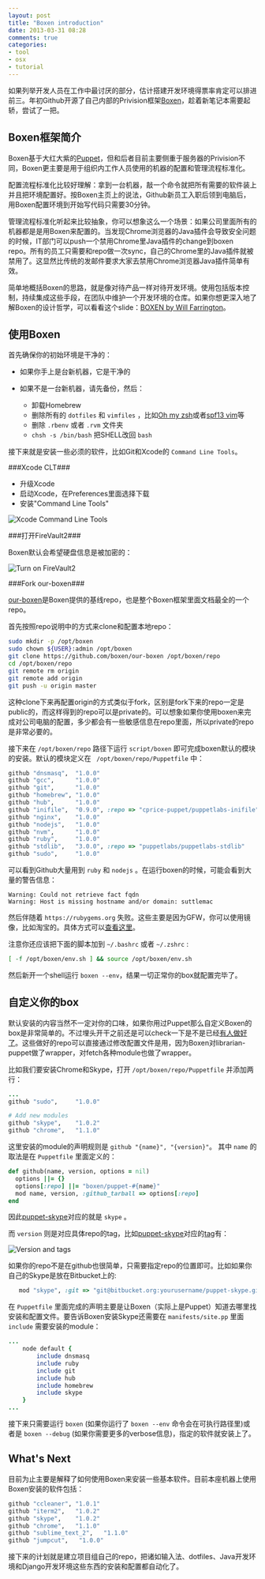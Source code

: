 ```yaml
---
layout: post
title: "Boxen introduction"
date: 2013-03-31 08:28
comments: true
categories:
- tool
- osx
- tutorial
---
```


如果列举开发人员在工作中最讨厌的部分，估计搭建开发环境得票率肯定可以排进前三。年初Github开源了自己内部的Privision框架[Boxen](http://boxen.github.com/)，趁着新笔记本需要起轿，尝试了一把。

Boxen框架简介
----------------

Boxen基于大红大紫的[Puppet](https://puppetlabs.com/)，但和后者目前主要侧重于服务器的Privision不同，Boxen更主要是用于组织内工作人员使用的机器的配置和管理流程标准化。

配置流程标准化比较好理解：拿到一台机器，敲一个命令就把所有需要的软件装上并且把环境配置好。按Boxen主页上的说法，Github新员工入职后领到电脑后，用Boxen配置环境到开始写代码只需要30分钟。

管理流程标准化听起来比较抽象，你可以想象这么一个场景：如果公司里面所有的机器都是是用Boxen来配置的。当发现Chrome浏览器的Java插件会导致安全问题的时候，IT部门可以push一个禁用Chrome里Java插件的change到boxen repo。所有的员工只需要和repo做一次sync，自己的Chrome里的Java插件就被禁用了。这显然比传统的发邮件要求大家去禁用Chrome浏览器Java插件简单有效。

简单地概括Boxen的思路，就是像对待产品一样对待开发环境。使用包括版本控制，持续集成这些手段，在团队中维护一个开发环境的仓库。如果你想更深入地了解Boxen的设计哲学，可以看看这个slide：[BOXEN by Will Farrington](https://speakerdeck.com/wfarr/boxen)。

使用Boxen
---------

首先确保你的初始环境是干净的：

* 如果你手上是台新机器，它是干净的
* 如果不是一台新机器，请先备份，然后：

    - 卸载Homebrew
    - 删除所有的 ``dotfiles`` 和 ``vimfiles`` ，比如[Oh my zsh](https://github.com/robbyrussell/oh-my-zsh)或者[spf13 vim](https://github.com/spf13/spf13-vim)等
    - 删除 ``.rbenv`` 或者 ``.rvm`` 文件夹
    - ``chsh -s /bin/bash`` 把SHELL改回 ``bash``

接下来就是安装一些必须的软件，比如Git和Xcode的 ``Command Line Tools``。

###Xcode CLT###

* 升级Xcode
* 启动Xcode，在Preferences里面选择下载
* 安装"Command Line Tools"

![Xcode Command Line Tools](/downloads/images/2013_03/xcode_clt.png "Don't touch me...")

###打开FireVault2###

Boxen默认会希望硬盘信息是被加密的：

![Turn on FireVault2](/downloads/images/2013_03/turn_on_fire_vault.png "Don't touch me...")

###Fork our-boxen###

[our-boxen](https://github.com/boxen/our-boxen)是Boxen提供的基线repo，也是整个Boxen框架里面文档最全的一个repo。

首先按照repo说明中的方式来clone和配置本地repo：

``` bash
sudo mkdir -p /opt/boxen
sudo chown ${USER}:admin /opt/boxen
git clone https://github.com/boxen/our-boxen /opt/boxen/repo
cd /opt/boxen/repo
git remote rm origin
git remote add origin
git push -u origin master
```

这种clone下来再配置origin的方式类似于fork，区别是fork下来的repo一定是public的，而这样得到的repo可以是private的。可以想象如果你使用boxen来完成对公司电脑的配置，多少都会有一些敏感信息在repo里面，所以private的repo是非常必要的。

接下来在 ``/opt/boxen/repo`` 路径下运行 ``script/boxen`` 即可完成boxen默认的模块的安装。默认的模块定义在 `` /opt/boxen/repo/Puppetfile`` 中：

``` ruby
github "dnsmasq",  "1.0.0"
github "gcc",      "1.0.0"
github "git",      "1.0.0"
github "homebrew", "1.0.0"
github "hub",      "1.0.0"
github "inifile",  "0.9.0", :repo => "cprice-puppet/puppetlabs-inifile"
github "nginx",    "1.0.0"
github "nodejs",   "1.0.0"
github "nvm",      "1.0.0"
github "ruby",     "1.0.0"
github "stdlib",   "3.0.0", :repo => "puppetlabs/puppetlabs-stdlib"
github "sudo",     "1.0.0"
```

可以看到Github大量用到 ``ruby`` 和 ``nodejs`` 。在运行boxen的时候，可能会看到大量的警告信息：

```
Warning: Could not retrieve fact fqdn
Warning: Host is missing hostname and/or domain: suttlemac
```

然后伴随着 ``https://rubygems.org`` 失败。这些主要是因为GFW，你可以使用镜像，比如淘宝的。具体方式可以[查看这里](http://ruby.taobao.org/)。

注意你还应该把下面的脚本加到 ``~/.bashrc`` 或者 ``~/.zshrc`` :

``` bash
[ -f /opt/boxen/env.sh ] && source /opt/boxen/env.sh
```

然后新开一个shell运行 ``boxen --env``，结果一切正常你的box就配置完毕了。

自定义你的box
------------

默认安装的内容当然不一定对你的口味，如果你用过Puppet那么自定义Boxen的box是非常简单的。不过埋头开干之前还是可以check一下是不是已经[有人做好了](https://github.com/boxen)。这些做好的repo可以直接通过修改配置文件是用，因为Boxen对librarian-puppet做了wrapper，对fetch各种module也做了wrapper。

比如我们要安装Chrome和Skype，打开 ``/opt/boxen/repo/Puppetfile`` 并添加两行：

``` ruby
...
github "sudo",     "1.0.0"

# Add new modules
github "skype",    "1.0.2"
github "chrome",   "1.1.0"
```

这里安装的module的声明规则是 ``github "{name}", "{version}"``。 其中 ``name`` 的取法是在 ``Puppetfile`` 里面定义的：

``` ruby
def github(name, version, options = nil)
  options ||= {}
  options[:repo] ||= "boxen/puppet-#{name}"
  mod name, version, :github_tarball => options[:repo]
end
```

因此[puppet-skype](https://github.com/boxen/puppet-skype)对应的就是 ``skype`` 。

而 ``version`` 则是对应具体repo的tag，比如[puppet-skype](https://github.com/boxen/puppet-skype)对应的[tag](https://github.com/boxen/puppet-skype/tags)有：

![Version and tags](/downloads/images/2013_03/version_tag.png "Don't touch me...")

如果你的repo不是在github也很简单，只需要指定repo的位置即可。比如如果你自己的Skype是放在Bitbucket上的:

``` ruby
   mod "skype", :git => "git@bitbucket.org:yourusername/puppet-skype.git"
```

在 ``Puppetfile`` 里面完成的声明主要是让Boxen（实际上是Puppet）知道去哪里找安装和配置文件。要告诉Boxen安装Skype还需要在 ``manifests/site.pp`` 里面 ``include`` 需要安装的module：

``` ruby
...
    node default {
        include dnsmasq
        include ruby
        include git
        include hub
        include homebrew
        include skype
    }
...
```

接下来只需要运行 ``boxen`` (如果你运行了 ``boxen --env`` 命令会在可执行路径里)或者是 ``boxen --debug`` (如果你需要更多的verbose信息)，指定的软件就安装上了。

What's Next
------------

目前为止主要是解释了如何使用Boxen来安装一些基本软件。目前本座机器上使用Boxen安装的软件包括：


``` ruby
github "ccleaner", "1.0.1"
github "iterm2",   "1.0.2"
github "skype",    "1.0.2"
github "chrome",   "1.1.0"
github "sublime_text_2",   "1.1.0"
github "jumpcut",   "1.0.0"
```

接下来的计划就是建立项目组自己的repo，把诸如输入法、dotfiles、Java开发环境和Django开发环境这些东西的安装和配置都自动化了。

